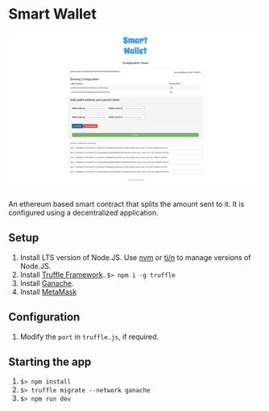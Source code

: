 # Smart Wallet
![Smart Wallet Configuration Panel](screenshot.png)

An ethereum based smart contract that splits the amount sent to it. It is configured using a decentralized application.

## Setup
1. Install LTS version of Node.JS. Use [nvm](https://github.com/creationix/nvm) or [tj/n](https://github.com/tj/n) to manage versions of Node.JS.
2. Install [Truffle Framework](https://truffleframework.com). `$> npm i -g truffle`
3. Install [Ganache](https://truffleframework.com/ganache).
4. Install [MetaMask](https://metamask.io)

## Configuration
1. Modify the `port` in `truffle.js`, if required.

## Starting the app
1. `$> npm install`
2. `$> truffle migrate --network ganache`
3. `$> npm run dev`

